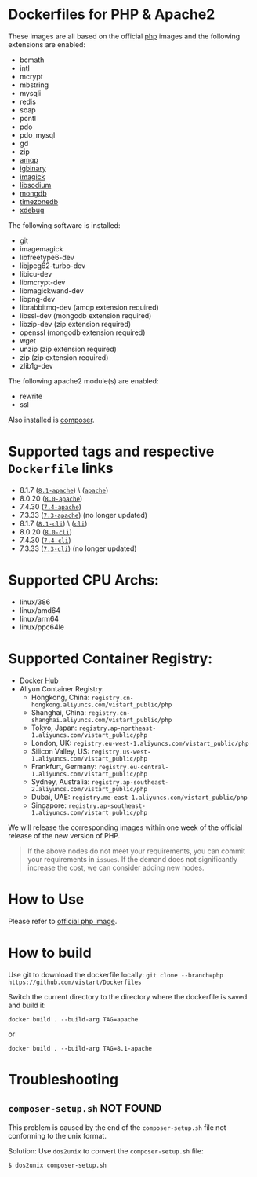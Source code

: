 # Dockerfiles for PHP & Apache2

These images are all based on the official [php](https://hub.docker.com/_/php) images and the following extensions are enabled:
- bcmath
- intl
- mcrypt
- mbstring
- mysqli
- redis
- soap
- pcntl
- pdo
- pdo_mysql
- gd
- zip
- [amqp](https://pecl.php.net/package/amqp)
- [igbinary](https://pecl.php.net/package/igbinary)
- [imagick](https://pecl.php.net/package/imagick)
- [libsodium](https://pecl.php.net/package/libsodium)
- [mongdb](https://pecl.php.net/package/mongodb)
- [timezonedb](https://pecl.php.net/package/timezonedb)
- [xdebug](https://pecl.php.net/package/xdebug)

The following software is installed:
- git
- imagemagick
- libfreetype6-dev
- libjpeg62-turbo-dev
- libicu-dev
- libmcrypt-dev
- libmagickwand-dev
- libpng-dev
- librabbitmq-dev (amqp extension required)
- libssl-dev (mongodb extension required)
- libzip-dev (zip extension required)
- openssl (mongodb extension required)
- wget
- unzip (zip extension required)
- zip (zip extension required)
- zlib1g-dev

The following apache2 module(s) are enabled:
- rewrite
- ssl

Also installed is [composer](https://getcomposer.org).

# Supported tags and respective `Dockerfile` links
- 8.1.7 ([`8.1-apache`](https://github.com/vistart/Dockerfiles/blob/php/php/apache/Dockerfile)) \  ([`apache`](https://github.com/vistart/Dockerfiles/blob/php/php/apache/Dockerfile))
- 8.0.20 ([`8.0-apache`](https://github.com/vistart/Dockerfiles/blob/php/php/apache/Dockerfile))
- 7.4.30 ([`7.4-apache`](https://github.com/vistart/Dockerfiles/blob/php/php/apache/Dockerfile))
- 7.3.33 ([`7.3-apache`](https://github.com/vistart/Dockerfiles/blob/php/php/apache/Dockerfile)) (no longer updated)
- 8.1.7 ([`8.1-cli`](https://github.com/vistart/Dockerfiles/blob/php/php/cli/Dockerfile)) \  ([`cli`](https://github.com/vistart/Dockerfiles/blob/php/php/cli/Dockerfile1))
- 8.0.20 ([`8.0-cli`](https://github.com/vistart/Dockerfiles/blob/php/php/cli/Dockerfile))
- 7.4.30 ([`7.4-cli`](https://github.com/vistart/Dockerfiles/blob/php/php/cli/Dockerfile))
- 7.3.33 ([`7.3-cli`](https://github.com/vistart/Dockerfiles/blob/php/php/cli/Dockerfile)) (no longer updated)

# Supported CPU Archs:
- linux/386
- linux/amd64
- linux/arm64
- linux/ppc64le

# Supported Container Registry:
- [Docker Hub](https://hub.docker.com/r/vistart/php)
- Aliyun Container Registry:
  - Hongkong, China: `registry.cn-hongkong.aliyuncs.com/vistart_public/php`
  - Shanghai, China: `registry.cn-shanghai.aliyuncs.com/vistart_public/php`
  - Tokyo, Japan: `registry.ap-northeast-1.aliyuncs.com/vistart_public/php`
  - London, UK: `registry.eu-west-1.aliyuncs.com/vistart_public/php`
  - Silicon Valley, US: `registry.us-west-1.aliyuncs.com/vistart_public/php`
  - Frankfurt, Germany: `registry.eu-central-1.aliyuncs.com/vistart_public/php`
  - Sydney, Australia: `registry.ap-southeast-2.aliyuncs.com/vistart_public/php`
  - Dubai, UAE: `registry.me-east-1.aliyuncs.com/vistart_public/php`
  - Singapore: `registry.ap-southeast-1.aliyuncs.com/vistart_public/php`

We will release the corresponding images within one week of the official release of the new version of PHP.

> If the above nodes do not meet your requirements, you can commit your requirements in `issues`. If the demand does not significantly increase the cost, we can consider adding new nodes.

# How to Use
Please refer to [official php image](https://hub.docker.com/_/php/).

# How to build
Use git to download the dockerfile locally:
`git clone --branch=php https://github.com/vistart/Dockerfiles`

Switch the current directory to the directory where the dockerfile is saved and build it:

`docker build . --build-arg TAG=apache`

or

`docker build . --build-arg TAG=8.1-apache`

# Troubleshooting

## `composer-setup.sh` NOT FOUND

This problem is caused by the end of the `composer-setup.sh` file not conforming to the unix format.

Solution: Use `dos2unix` to convert the `composer-setup.sh` file:

```
$ dos2unix composer-setup.sh
```
